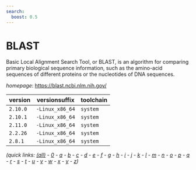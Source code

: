 ```yaml
---
search:
  boost: 0.5
---
```

# BLAST

Basic Local Alignment Search Tool, or BLAST, is an algorithm for comparing primary biological  sequence information, such as the amino-acid sequences of different proteins or the nucleotides of DNA sequences.

*homepage*: <https://blast.ncbi.nlm.nih.gov/>

version | versionsuffix | toolchain
--------|---------------|----------
``2.10.0`` | ``-Linux_x86_64`` | ``system``
``2.10.1`` | ``-Linux_x86_64`` | ``system``
``2.11.0`` | ``-Linux_x86_64`` | ``system``
``2.2.26`` | ``-Linux_x86_64`` | ``system``
``2.8.1`` | ``-Linux_x86_64`` | ``system``


*(quick links: [(all)](../index.md) - [0](../0/index.md) - [a](../a/index.md) - [b](../b/index.md) - [c](../c/index.md) - [d](../d/index.md) - [e](../e/index.md) - [f](../f/index.md) - [g](../g/index.md) - [h](../h/index.md) - [i](../i/index.md) - [j](../j/index.md) - [k](../k/index.md) - [l](../l/index.md) - [m](../m/index.md) - [n](../n/index.md) - [o](../o/index.md) - [p](../p/index.md) - [q](../q/index.md) - [r](../r/index.md) - [s](../s/index.md) - [t](../t/index.md) - [u](../u/index.md) - [v](../v/index.md) - [w](../w/index.md) - [x](../x/index.md) - [y](../y/index.md) - [z](../z/index.md))*

